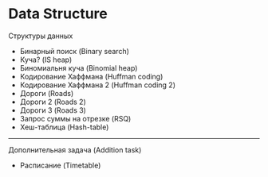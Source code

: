 # Data Structure

Структуры данных

- Бинарный поиск (Binary search)
- Куча? (IS heap)
- Биномиальня куча (Binomial heap)
- Кодирование Хаффмана (Huffman coding)
- Кодирование Хаффмана 2 (Huffman coding 2)
- Дороги (Roads)
- Дороги 2 (Roads 2)
- Дороги 3 (Roads 3)
- Запрос суммы на отрезке (RSQ)
- Хеш-таблица (Hash-table)

---

Дополнительная задача (Addition task)
- Расписание (Timetable)
